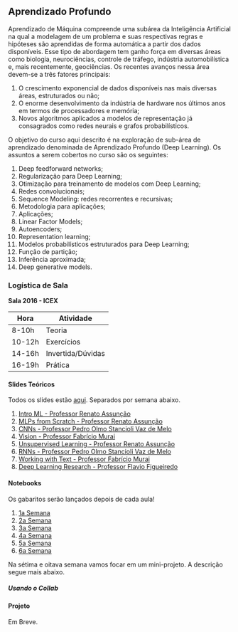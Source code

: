 ## Aprendizado Profundo

Aprendizado  de  Máquina  compreende  uma  subárea  da  Inteligência  Artificial  na qual  a  modelagem  de  um  problema  e  suas  respectivas regras  e  hipóteses são aprendidas  de  forma  automática  a  partir  dos  dados  disponíveis.  Esse  tipo  de abordagem  tem  ganho  força  em  diversas  áreas  como  biologia,  neurociências, controle  de  tráfego,  indústria  automobilística  e,  mais  recentemente,  geociências. Os recentes avanços nessa área devem-se a três fatores principais:

1. O crescimento  exponencial  de  dados  disponíveis  nas mais  diversas  áreas, estruturados ou não;
1. O enorme desenvolvimento da indústria de hardware nos últimos anos em termos de processadores e memória;
1. Novos  algoritmos  aplicados  a  modelos  de  representação já  consagrados como redes neurais e grafos probabilísticos. 

O objetivo do curso aqui descrito é na exploração de sub-área de aprendizado denominada de Aprendizado Profundo (Deep Learning). Os assuntos a serem cobertos no curso são os seguintes:

1. Deep feedforward networks;
1. Regularização para Deep Learning;
1. Otimização para treinamento de modelos com Deep Learning;
1. Redes convolucionais;
1. Sequence Modeling: redes recorrentes e recursivas;
1. Metodologia para aplicações;
1. Aplicações;
1. Linear Factor Models;
1. Autoencoders;
1. Representation learning;
1. Modelos probabilísticos estruturados para Deep Learning;
1. Função de partição;
1. Inferência aproximada;
1. Deep generative models.

### Logística de Sala

**Sala 2016 - ICEX**

|  Hora  |  Atividade        |
|--------|-------------------|
| 8-10h  | Teoria            |
| 10-12h | Exercícios        |
| 14-16h | Invertida/Dúvidas |
| 16-19h | Prática           |

#### Slides Teóricos

Todos os slides estão [aqui](https://drive.google.com/open?id=1QWiiflLa-HnyUAfa4AZZhMIijQtJg_TV). Separados por semana abaixo.

1. [Intro ML - Professor Renato Assunção](https://drive.google.com/open?id=1gTc_K88wXykryTZ-ljCnOd6pd07FV272)
1. [MLPs from Scratch - Professor Renato Assunção](https://drive.google.com/open?id=1csk3g_a_0k-SkDc2-EGiJBRfPpgXIQaS)
1. [CNNs - Professor Pedro Olmo Stancioli Vaz de Melo](https://drive.google.com/open?id=1VZM24T5sxsfOdtBoCdFv_K5mL85ZLtKb)
1. [Vision - Professor Fabrício Murai](https://drive.google.com/open?id=1d-4Sct7RdcQ8j995woj9ie3bNyOxQehj)
1. [Unsupervised Learning - Professor Renato Assunção](https://drive.google.com/open?id=1SMOo-ps-otlNT1kIQOP6OGDCYq6HAZE4)
1. [RNNs - Professor Pedro Olmo Stancioli Vaz de Melo](https://drive.google.com/open?id=11TsOfVLVkxD_Kb0EcqtOBequl05L-0T3)
1. [Working with Text - Professor Fabrício Murai](https://drive.google.com/open?id=1QWiiflLa-HnyUAfa4AZZhMIijQtJg_TV)
1. [Deep Learning Research - Professor Flavio Figueiredo](https://drive.google.com/open?id=1PUdOQLQ69YgO1lFyAqo-eRIa-LjEU6jr)

#### Notebooks

Os gabaritos serão lançados depois de cada aula!

1. [1a Semana](https://github.com/deep-petro/praticas/tree/master/01-Semana)
1. [2a Semana](https://github.com/deep-petro/praticas/tree/master/02-Semana)
1. [3a Semana](https://github.com/deep-petro/praticas/tree/master/03-Semana)
1. [4a Semana](https://github.com/deep-petro/praticas/tree/master/04-Semana)
1. [5a Semana](https://github.com/deep-petro/praticas/tree/master/05-Semana)
1. [6a Semana](https://github.com/deep-petro/praticas/tree/master/06-Semana)

Na sétima e oitava semana vamos focar em um mini-projeto. A descrição segue mais abaixo.

##### Usando o Collab

#### Projeto

Em Breve.

